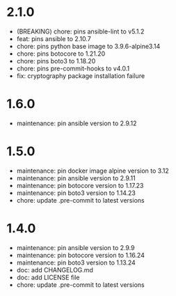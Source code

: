2.1.0
=====

* (BREAKING) chore: pins ansible-lint to v5.1.2
* feat: pins ansible to 2.10.7
* chore: pins python base image to 3.9.6-alpine3.14
* chore: pins botocore to 1.21.20
* chore: pins boto3 to 1.18.20
* chore: pins pre-commit-hooks to v4.0.1
* fix: cryptography package installation failure

1.6.0
=====

* maintenance: pin ansible version to 2.9.12

1.5.0
=====

* maintenance: pin docker image alpine version to 3.12
* maintenance: pin ansible version to 2.9.11
* maintenance: pin botocore version to 1.17.23
* maintenance: pin boto3 version to 1.14.23
* chore: update .pre-commit to latest versions

1.4.0
=====

* maintenance: pin ansible version to 2.9.9
* maintenance: pin botocore version to 1.16.24
* maintenance: pin boto3 version to 1.13.24
* doc: add CHANGELOG.md
* doc: add LICENSE file
* chore: update .pre-commit to latest versions
